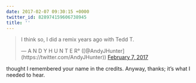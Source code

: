 ```yaml
---
date: 2017-02-07 09:30:15 +0000
twitter_id: 828974159606738945
title: ''
---
```


<blockquote class="twitter-tweet"><p lang="en" dir="ltr">I think so, I did a remix years ago with Tedd T.</p>&mdash; A N D Y H U N T E R° ([@AndyJHunter](https://twitter.com/AndyJHunter)) <a href="https://twitter.com/AndyJHunter/status/828973776184475648?ref_src=twsrc%5Etfw">February 7, 2017</a></blockquote>
<script async src="https://platform.twitter.com/widgets.js" charset="utf-8"></script>

thought I remembered your name in the credits. Anyway, thanks; it’s what I needed to hear.
